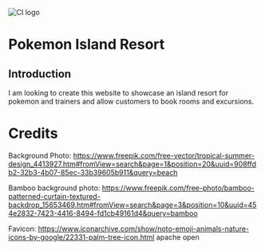 ![CI logo](https://codeinstitute.s3.amazonaws.com/fullstack/ci_logo_small.png)

# Pokemon Island Resort

## Introduction

I am looking to create this website to showcase an island resort for pokemon and trainers and allow customers to book rooms and excursions.

# Credits

Background Photo:
https://www.freepik.com/free-vector/tropical-summer-design_4413927.htm#fromView=search&page=1&position=20&uuid=908ffdb2-32b3-4b07-85ec-33b39605b911&query=beach

Bamboo background photo:
https://www.freepik.com/free-photo/bamboo-patterned-curtain-textured-backdrop_15653469.htm#fromView=search&page=3&position=10&uuid=454e2832-7423-4416-8494-fd1cb49161d4&query=bamboo

Favicon:
https://www.iconarchive.com/show/noto-emoji-animals-nature-icons-by-google/22331-palm-tree-icon.html
apache open <source>